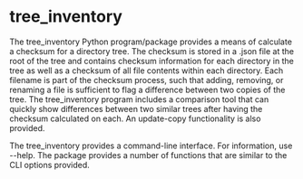 # tree_inventory
The tree_inventory Python program/package provides a means of calculate a checksum for a directory tree.  The checksum is stored in a .json file at the root of the tree and contains checksum information for each directory in the tree as well as a checksum of all file contents within each directory.  Each filename is part of the checksum process, such that adding, removing, or renaming a file is sufficient to flag a difference between two copies of the tree.  The tree_inventory program includes a comparison tool that can quickly show differences between two similar trees after having the checksum calculated on each.  An update-copy functionality is also provided.

The tree_inventory provides a command-line interface.  For information, use --help.  The package provides a number of functions that are similar to the CLI options provided.
